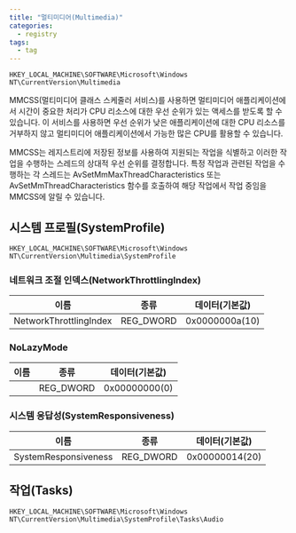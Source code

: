 ```yaml
---
title: "멀티미디어(Multimedia)"
categories:
  - registry
tags:
  - tag
---
```

```
HKEY_LOCAL_MACHINE\SOFTWARE\Microsoft\Windows NT\CurrentVersion\Multimedia
```
MMCSS(멀티미디어 클래스 스케줄러 서비스)를 사용하면 멀티미디어 애플리케이션에서 시간이 중요한 처리가 CPU 리소스에 대한 우선 순위가 있는 액세스를 받도록 할 수 있습니다. 이 서비스를 사용하면 우선 순위가 낮은 애플리케이션에 대한 CPU 리소스를 거부하지 않고 멀티미디어 애플리케이션에서 가능한 많은 CPU를 활용할 수 있습니다.

MMCSS는 레지스트리에 저장된 정보를 사용하여 지원되는 작업을 식별하고 이러한 작업을 수행하는 스레드의 상대적 우선 순위를 결정합니다. 특정 작업과 관련된 작업을 수행하는 각 스레드는 AvSetMmMaxThreadCharacteristics 또는 AvSetMmThreadCharacteristics 함수를 호출하여 해당 작업에서 작업 중임을 MMCSS에 알릴 수 있습니다.

## 시스템 프로필(SystemProfile)
```
HKEY_LOCAL_MACHINE\SOFTWARE\Microsoft\Windows NT\CurrentVersion\Multimedia\SystemProfile
```
### 네트워크 조절 인덱스(NetworkThrottlingIndex)

|이름|종류|데이터(기본값)|
|---|---|---|
|NetworkThrottlingIndex|REG_DWORD|0x0000000a(10)|

### NoLazyMode

|이름|종류|데이터(기본값)|
|---|---|---|
||REG_DWORD|0x00000000(0)|

### 시스템 응답성(SystemResponsiveness)

|이름|종류|데이터(기본값)|
|---|---|---|
|SystemResponsiveness|REG_DWORD|0x00000014(20)|

## 작업(Tasks)
```
HKEY_LOCAL_MACHINE\SOFTWARE\Microsoft\Windows NT\CurrentVersion\Multimedia\SystemProfile\Tasks\Audio
```
